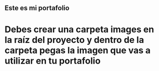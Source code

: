 ## Este es mi portafolio

# Debes crear una carpeta images en la raíz del proyecto y dentro de la carpeta pegas la imagen que vas a utilizar en tu portafolio